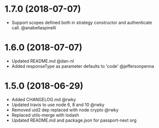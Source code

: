 # 1.7.0 (2018-07-07)

* Support scopes defined both in strategy constructor and authenticate call. @anabellaspinelli

# 1.6.0 (2018-07-07)

* Updated README.md @dan-nl
* Added responseType as parameter defaults to 'code' @jeffersonpenna

# 1.5.0 (2018-06-29)
    
* Added CHANGELOG.md @rwky
* Updated travis to use node 6, 8 and 10 @rwky
* Removed uid2 dep replaced with node crypto @rwky
* Replaced utils-merge with lodash
* Updated README.md and package.json for passport-next org

